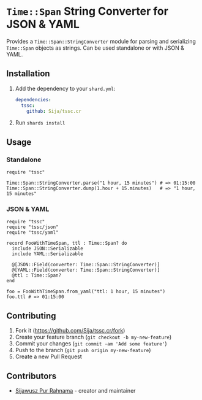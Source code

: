 # `Time::Span` String Converter for JSON & YAML

Provides a `Time::Span::StringConverter` module for parsing and serializing `Time::Span` objects as strings.
Can be used standalone or with JSON & YAML.

## Installation

1. Add the dependency to your `shard.yml`:

   ```yaml
   dependencies:
     tssc:
       github: Sija/tssc.cr
   ```

2. Run `shards install`

## Usage

### Standalone

```crystal
require "tssc"

Time::Span::StringConverter.parse("1 hour, 15 minutes") # => 01:15:00
Time::Span::StringConverter.dump(1.hour + 15.minutes)   # => "1 hour, 15 minutes"
```

### JSON & YAML

```crystal
require "tssc"
require "tssc/json"
require "tssc/yaml"

record FooWithTimeSpan, ttl : Time::Span? do
  include JSON::Serializable
  include YAML::Serializable

  @[JSON::Field(converter: Time::Span::StringConverter)]
  @[YAML::Field(converter: Time::Span::StringConverter)]
  @ttl : Time::Span?
end

foo = FooWithTimeSpan.from_yaml("ttl: 1 hour, 15 minutes")
foo.ttl # => 01:15:00
```

## Contributing

1. Fork it (<https://github.com/Sija/tssc.cr/fork>)
2. Create your feature branch (`git checkout -b my-new-feature`)
3. Commit your changes (`git commit -am 'Add some feature'`)
4. Push to the branch (`git push origin my-new-feature`)
5. Create a new Pull Request

## Contributors

- [Sijawusz Pur Rahnama](https://github.com/Sija) - creator and maintainer

